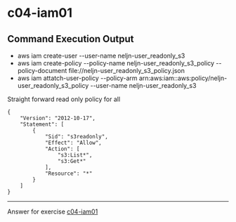 # c04-iam01

## Command Execution Output
- aws iam create-user --user-name neljn-user_readonly_s3
- aws iam create-policy --policy-name neljn-user_readonly_s3_policy --policy-document file://neljn-user_readonly_s3_policy.json
- aws iam attatch-user-policy --policy-arm arn:aws:iam:<accountid>:aws:policy/neljn-user_readonly_s3_policy --user-name neljn-user_readonly_s3

Straight forward read only policy for all
```
{
    "Version": "2012-10-17",
    "Statement": [
        {
            "Sid": "s3readonly",
            "Effect": "Allow",
            "Action": [
                "s3:List*",
                "s3:Get*"
            ],
            "Resource": "*"
        }
    ]
}
```

<!-- Don't change anything below this point-->
<!-- Before commiting, remove both commented lines--> 
***
Answer for exercise [c04-iam01](https://github.com/devopsacademyau/academy/blob/4d3701fa0791064e8a5b737acae52c992faaa07e/classes/04class/exercises/c04-iam01/README.md)


